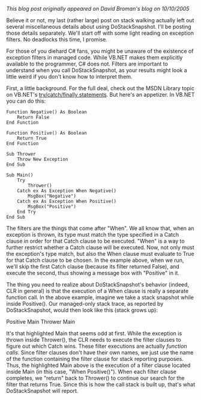*This blog post originally appeared on David Broman's blog on 10/10/2005*


Believe it or not, my last (rather large) post on stack walking actually left out several miscellaneous details about using DoStackSnapshot.  I'll be posting those details separately.  We'll start off with some light reading on exception filters.  No deadlocks this time, I promise.

For those of you diehard C# fans, you might be unaware of the existence of exception filters in managed code. While VB.NET makes them explicitly available to the programmer, C# does not. Filters are important to understand when you call DoStackSnapshot, as your results might look a little weird if you don't know how to interpret them.

First, a little background. For the full deal, check out the MSDN Library topic on VB.NET's [try/catch/finally statements](http://msdn.microsoft.com/library/default.asp?url=/library/en-us/vblr7/html/vastmTryCatchFinally.asp). But here's an appetizer. In VB.NET you can do this:

```
Function Negative() As Boolean
    Return False
End Function

Function Positive() As Boolean
    Return True
End Function

Sub Thrower
    Throw New Exception
End Sub

Sub Main()
    Try
        Thrower()
    Catch ex As Exception When Negative()
        MsgBox("Negative")
    Catch ex As Exception When Positive()
        MsgBox("Positive")
    End Try
End Sub
```

The filters are the things that come after "When". We all know that, when an exception is thrown, its type must match the type specified in a Catch clause in order for that Catch clause to be executed. "When" is a way to further restrict whether a Catch clause will be executed. Now, not only must the exception's type match, but also the When clause must evaluate to True for that Catch clause to be chosen. In the example above, when we run, we'll skip the first Catch clause (because its filter returned False), and execute the second, thus showing a message box with "Positive" in it.

The thing you need to realize about DoStackSnapshot's behavior (indeed, CLR in general) is that the execution of a When clause is really a separate function call. In the above example, imagine we take a stack snapshot while inside Positive(). Our managed-only stack trace, as reported by DoStackSnapshot, would then look like this (stack grows up):

Positive
Main
Thrower
Main

It's that highlighted Main that seems odd at first. While the exception is thrown inside Thrower(), the CLR needs to execute the filter clauses to figure out which Catch wins.  These filter executions are actually _function calls_.  Since filter clauses don't have their own names, we just use the name of the function containing the filter clause for stack reporting purposes.  Thus, the highlighted Main above is the execution of a filter clause located inside Main (in this case, "When Positive()").  When each filter clause completes, we "return" back to Thrower() to continue our search for the filter that returns True.  Since this is how the call stack is built up, that's what DoStackSnapshot will report.

